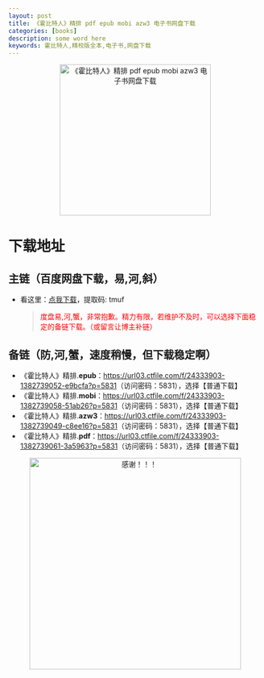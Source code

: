 ```yaml
---
layout: post
title: 《霍比特人》精排 pdf epub mobi azw3 电子书网盘下载
categories: [books]
description: some word here
keywords: 霍比特人,精校版全本,电子书,网盘下载
---
```


<div align="center"><img src="https://qweree.cn/wp-content/uploads/2024/10/huo-bi-te-ren-tuya.jpg" alt="《霍比特人》精排 pdf epub mobi azw3 电子书网盘下载" width="300px" height="auto"></div>

# 下载地址

## 主链（百度网盘下载，易,河,斜）

- 看这里：[点我下载](https://pan.baidu.com/s/1iMXUbSbtZQZjDcqDmnWUyw?pwd=tmuf)，提取码: tmuf

  > <p style="color:red" >度盘易,河,蟹，非常抱歉。精力有限，若维护不及时，可以选择下面稳定的备链下载。（或留言让博主补链）</p>

## 备链（防,河,蟹，速度稍慢，但下载稳定啊）

- 《霍比特人》精排.**epub**：<https://url03.ctfile.com/f/24333903-1382739052-e9bcfa?p=5831>（访问密码：5831），选择【普通下载】
- 《霍比特人》精排.**mobi**：<https://url03.ctfile.com/f/24333903-1382739058-51ab26?p=5831>（访问密码：5831），选择【普通下载】
- 《霍比特人》精排.**azw3**：<https://url03.ctfile.com/f/24333903-1382739049-c8ee16?p=5831>（访问密码：5831），选择【普通下载】
- 《霍比特人》精排.**pdf**：<https://url03.ctfile.com/f/24333903-1382739061-3a5963?p=5831>（访问密码：5831），选择【普通下载】

<div align="center"><img src="https://pic.imgdb.cn/item/6707df6bd29ded1a8ce37031.gif" alt="感谢！！！" width="420px" height="auto"/></div>

